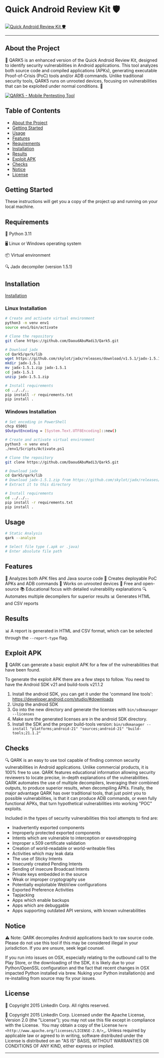 Quick Android Review Kit 🛡️
===========================
[![Quick Android Review Kit 🛡️](https://capsule-render.vercel.app/api?text=Quick%20Android%20Review%20Kit&animation=fadeIn&type=waving&color=gradient&height=100)](https://github.com/DaoudAbuMadi3/Qark5)








---


## About the Project
🌟 QARK5 is an enhanced version of the Quick Android Review Kit, designed to identify security vulnerabilities in Android applications. This tool analyzes both source code and compiled applications (APKs), generating executable Proof-of-Crisis (PoC) tools and/or ADB commands. Unlike traditional security tools, QARK5 runs on unrooted devices, focusing on vulnerabilities that can be exploited under normal conditions. 🚀


[![QARK5 - Mobile Pentesting Tool](https://github.com/DaoudAbuMadi3/Qark5/blob/main/docs/System_Arch.png
)](https://github.com/DaoudAbuMadi3/Qark5)

## Table of Contents
- [About the Project](#about-the-project)
- [Getting Started](#getting-started)
- [Usage](#usage)
- [Features](#features)
- [Requirements](#requirements)
- [Installation](#installation)
- [Results](#results)
- [Exploit APK](#exploit-apk)
- [Checks](#checks)
- [Notice](#notice)
- [License](#license)


## Getting Started
These instructions will get you a copy of the project up and running on your local machine.

## Requirements

🔧 Python 3.11

🖥️ Linux or Windows operating system

📦 Virtual environment

🔍 Jadx decompiler (version 1.5.1)


## Installation  
[Installation ](#installation)

### Linux Installation
```bash
# Create and activate virtual environment
python3 -m venv env1
source env1/bin/activate

# Clone the repository
git clone https://github.com/DaoudAbuMadi3/Qark5.git

# Download jadx
cd Qark5/qark/lib
wget https://github.com/skylot/jadx/releases/download/v1.5.1/jadx-1.5.1.zip
mkdir jadx-1.5.1
mv jadx-1.5.1.zip jadx-1.5.1
cd jadx-1.5.1
unzip jadx-1.5.1.zip

# Install requirements
cd ../../..
pip install -r requirements.txt
pip install .
```

### Windows Installation
```bash
# Set encoding in PowerShell
chcp 65001
$OutputEncoding = [System.Text.UTF8Encoding]::new()

# Create and activate virtual environment
python3 -m venv env1
./env1/Scripts/Activate.ps1

# Clone the repository
git clone https://github.com/DaoudAbuMadi3/Qark5.git

# Download jadx
cd Qark5/qark/lib
# Download jadx-1.5.1.zip from https://github.com/skylot/jadx/releases/download/v1.5.1/jadx-1.5.1.zip
# Extract it to this directory

# Install requirements
cd ../../..
pip install -r requirements.txt
pip install .
```

## Usage
```bash
# Static Analysis
qark --analyze

# Select file type (.apk or .java)
# Enter absolute file path
```

## Features
🌟 Analyzes both APK files and Java source code
🎯 Creates deployable PoC APKs and ADB commands
📱 Works on unrooted devices
🎯 Free and open-source
📚 Educational focus with detailed vulnerability explanations
🔍 Automates multiple decompilers for superior results
📊 Generates HTML and CSV reports




## Results
📊 A report is generated in HTML and CSV format, which can be selected through the `--report-type` flag.

## Exploit APK
🎯 QARK can generate a basic exploit APK for a few of the vulnerabilities that have been found.

To generate the exploit APK there are a few steps to follow. You need to have the Android SDK v21 and build-tools v21.1.2

1. Install the android SDK, you can get it under the 'command line tools': https://developer.android.com/studio/#downloads
2. Unzip the android SDK
3. Go into the new directory and generate the licenses with `bin/sdkmanager --licenses`
4. Make sure the generated licenses are in the android SDK directory.
5. Install the SDK and the proper build-tools version: `bin/sdkmanager --install "platforms;android-21" "sources;android-21" "build-tools;21.1.2"`

## Checks
🔍 QARK is an easy to use tool capable of finding common security vulnerabilities in Android applications. Unlike commercial products, it is 100% free to use. QARK features educational information allowing security reviewers to locate precise, in-depth explanations of the vulnerabilities. QARK automates the use of multiple decompilers, leveraging their combined outputs, to produce superior results, when decompiling APKs. Finally, the major advantage QARK has over traditional tools, that just point you to possible vulnerabilities, is that it can produce ADB commands, or even fully functional APKs, that turn hypothetical vulnerabilities into working "POC" exploits.

Included in the types of security vulnerabilities this tool attempts to find are:

- Inadvertently exported components
- Improperly protected exported components
- Intents which are vulnerable to interception or eavesdropping
- Improper x.509 certificate validation
- Creation of world-readable or world-writeable files
- Activities which may leak data
- The use of Sticky Intents
- Insecurely created Pending Intents
- Sending of insecure Broadcast Intents
- Private keys embedded in the source
- Weak or improper cryptography use
- Potentially exploitable WebView configurations
- Exported Preference Activities
- Tapjacking
- Apps which enable backups
- Apps which are debuggable
- Apps supporting outdated API versions, with known vulnerabilities

## Notice
⚠️ Note: QARK decompiles Android applications back to raw source code. Please do not use this tool if this may be considered illegal in your jurisdiction. If you are unsure, seek legal counsel.

If you run into issues on OSX, especially relating to the outbound call to the Play Store, or the downloading of the SDK, it is
likely due to your Python/OpenSSL configuration and the fact that recent changes in OSX impacted Python installed via brew. Nuking your
Python installation(s) and re-installing from source may fix your issues.

## License
📜 Copyright 2015 LinkedIn Corp.  All rights reserved.

📜 Copyright 2015 LinkedIn Corp. Licensed under the Apache License, Version 2.0 (the "License"); you may not use this file except in compliance with the License. 
You may obtain a copy of the License `here <http://www.apache.org/licenses/LICENSE-2.0/>`_.
Unless required by applicable law or agreed to in writing, software distributed under the License is distributed on an "AS IS" BASIS, WITHOUT WARRANTIES OR CONDITIONS OF ANY KIND, either express or implied.

---
